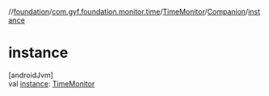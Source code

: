 //[foundation](../../../../index.md)/[com.gyf.foundation.monitor.time](../../index.md)/[TimeMonitor](../index.md)/[Companion](index.md)/[instance](instance.md)

# instance

[androidJvm]\
val [instance](instance.md): [TimeMonitor](../index.md)